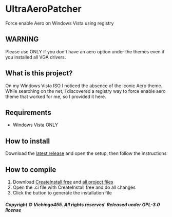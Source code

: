 # UltraAeroPatcher
Force enable Aero on Windows Vista using registry
## WARNING
Please use ONLY if you don't have an aero option under the themes even if you installed all VGA drivers.

## What is this project?
On my Windows Vista ISO I noticed the absence of the iconic Aero theme. While searching on the net, I discovered a registry way
to force enable aero theme that worked for me, so I provided it here.

## Requirements
- Windows Vista ONLY
## How to install
Download the [latest release](https://github.com/Vichingo455/UltraAeroPatcher/releases/latest) and open the setup, then follow the instructions
## How to compile
1. Download [CreateInstall free](https://www.createinstall.com/downloads/cif-setup.exe) and [all project files](https://github.com/Vichingo455/UltraAeroPatcher/archive/refs/heads/master.zip)
2. Open the .ci file with CreateInstall free and do all changes
3. Click the button to generate the installation file

##### Copyright © Vichingo455. All rights reserved. Released under GPL-3.0 license
